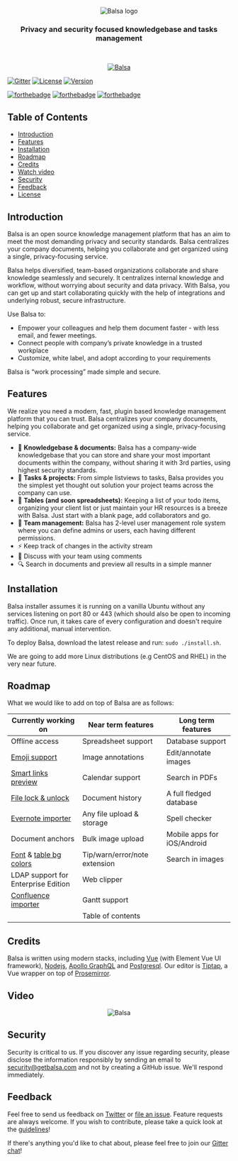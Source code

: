 <p align="center">
<img alt="Balsa logo" title="Balsa" align="middle" src="https://user-images.githubusercontent.com/1191477/65187181-49f08000-da39-11e9-9362-d6f1656fb725.png">
</p>

<p align="center"><h3 align="center">Privacy and security focused knowledgebase and tasks management</h3>
</p>
<br>
<p align="center">
  <a href="https://getbalsa.com">
    <img alt="Balsa" title="Balsa" src="https://user-images.githubusercontent.com/1191477/65648300-b33f3880-dfcf-11e9-9b76-760eae2a9d06.png">
  </a>
</p>
<p align="center">
  
[![Gitter](https://badges.gitter.im/getbalsa/community.svg)](https://gitter.im/getbalsa/community)
[![License](https://img.shields.io/badge/License-AGPLv3-f39f37)](https://www.gnu.org/licenses/agpl-3.0.en.html)
[![Version](https://img.shields.io/badge/Version-1.1-ff69b4)]()

[![forthebadge](https://forthebadge.com/images/badges/made-with-javascript.svg)](https://forthebadge.com)
[![forthebadge](https://forthebadge.com/images/badges/built-with-love.svg)](https://forthebadge.com)
[![forthebadge](https://forthebadge.com/images/badges/contains-technical-debt.svg)](https://forthebadge.com)

</p>

## Table of Contents

- [Introduction](#introduction)
- [Features](#features)
- [Installation](#installation)
- [Roadmap](#roadmap)
- [Credits](#credits)
- [Watch video](#video)
- [Security](#security)
- [Feedback](#feedback)
- [License](#license)

## Introduction

Balsa is an open source knowledge management platform that has an aim to meet the most demanding privacy and security standards. Balsa centralizes your company documents, helping you collaborate and get organized using a single, privacy-focusing service.

Balsa helps diversified, team-based organizations collaborate and share knowledge seamlessly and securely. It centralizes internal knowledge and workflow, without worrying about security and data privacy. With Balsa, you can get up and start collaborating quickly with the help of integrations and underlying robust, secure infrastructure. 

Use Balsa to: 

* Empower your colleagues and help them document faster - with less email, and fewer meetings.
* Connect people with company’s private knowledge in a trusted workplace
* Customize, white label, and adopt according to your requirements

Balsa is “work processing” made simple and secure.

## Features

We realize you need a modern, fast, plugin based knowledge management platform that you can trust. Balsa centralizes your company documents, helping you collaborate and get organized using a single, privacy-focusing service.

* :rocket: **Knowledgebase & documents:** Balsa has a company-wide knowledgebase that you can store and share your most important documents within the company, without sharing it with 3rd parties, using highest security standards.
* :bookmark: **Tasks & projects:** From simple listviews to tasks, Balsa provides you the simplest yet thought out solution your project teams across the company can use.
* :page_facing_up: **Tables (and soon spreadsheets):** Keeping a list of your todo items, organizing your client list or just maintain your HR resources is a breeze with Balsa. Just start with a blank page, add collaborators and go.
* :busts_in_silhouette: **Team management:** Balsa has 2-level user management role system where you can define admins or users, each having different permissions. 
* :zap: Keep track of changes in the activity stream
* :speech_balloon: Discuss with your team using comments
* :mag: Search in documents and preview all results in a simple manner


## Installation

Balsa installer assumes it is running on a vanilla Ubuntu without any services listening on port 80 or 443 (which should also be open to incoming traffic). Once run, it takes care of every configuration and doesn't require any additional, manual intervention.

To deploy Balsa, download the latest release and run: ```sudo ./install.sh```.

We are going to add more Linux distributions (e.g CentOS and RHEL) in the very near future.

## Roadmap

What we would like to add on top of Balsa are as follows: 

| Currently working on  | Near term features | Long term features |
| ------------- | ------------- | ------------ |
| Offline access  | Spreadsheet support  | Database support |
| [Emoji support](https://github.com/balsa-team/balsa/issues/1)  | Image annotations  | Edit/annotate images |
| [Smart links preview](https://github.com/balsa-team/balsa/issues/2) | Calendar support  | Search in PDFs    |
| [File lock & unlock](https://github.com/balsa-team/balsa/issues/3) | Document history  | A full fledged database    |
| [Evernote importer](https://github.com/balsa-team/balsa/issues/7) | Any file upload & storage  |  Spell checker   |
| Document anchors | Bulk image upload  |  Mobile apps for iOS/Android    |
| [Font](https://github.com/balsa-team/balsa/issues/5) & [table bg colors](https://github.com/balsa-team/balsa/issues/6) | Tip/warn/error/note extension  |   Search in images   |
| LDAP support for Enterprise Edition | Web clipper  |      |
| [Confluence importer](https://github.com/balsa-team/balsa/issues/4) | Gantt support  |    |
|  | Table of contents  |      |


## Credits

Balsa is written using modern stacks, including [Vue](https://nodejs.org/) (with Element Vue UI framework), [Nodejs](https://nodejs.org/), [Apollo GraphQL](https://github.com/apollographql) and [Postgresql](https://www.postgresql.org/). Our editor is [Tiptap](https://tiptap.scrumpy.io), a Vue wrapper on top of [Prosemirror](https://prosemirror.net).

## Video 

<p align="center">
<img alt="Balsa" title="Balsa" src="https://user-images.githubusercontent.com/1191477/65649881-5eeb8700-dfd6-11e9-9fbb-835ba5624410.gif">
</p>

## Security

Security is critical to us. If you discover any issue regarding security, please disclose the information responsibly by sending an email to security@getbalsa.com and not by creating a GitHub issue. We'll respond immediately.


## Feedback

Feel free to send us feedback on [Twitter](https://twitter.com/getbalsa) or [file an issue](https://github.com/balsa-team/balsa/issues/new). Feature requests are always welcome. If you wish to contribute, please take a quick look at the [guidelines](./CONTRIBUTING.md)!

If there's anything you'd like to chat about, please feel free to join our [Gitter chat](https://gitter.im/getbalsa)!

